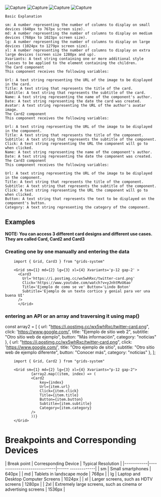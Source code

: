 ![Capture](https://i.postimg.cc/1tcjxqtd/Captura_de_ecrã_2023-04-21_205854.png)
![Capture](https://i.postimg.cc/c1K8PVXh/Captura-de-ecr-2023-04-30-022951.png)
![Capture](https://i.postimg.cc/KcdgbJW2/Captura-de-ecr-2023-04-30-023039.png)
![Capture](https://i.postimg.cc/RVKJZwrn/Captura-de-ecr-2023-04-30-023204.png)


```
Basic Explanation

sm: A number representing the number of columns to display on small devices (640px to 767px screen size).
md: A number representing the number of columns to display on medium devices (768px to 1023px screen size).
lg: A number representing the number of columns to display on large devices (1024px to 1279px screen size).
xl: A number representing the number of columns to display on extra large devices (screen size 1280px and up).
Xvariants: A text string containing one or more additional style classes to be applied to the element containing the children.
The Card component
This component receives the following variables:

Url: A text string representing the URL of the image to be displayed in the card.
Title: A text string that represents the title of the card.
Subtitle: A text string that represents the subtitle of the card.
Name: A text string representing the name of the component's author.
Date: A text string representing the date the card was created.
Avatar: A text string representing the URL of the author's avatar image.
The Card2 component
This component receives the following variables:

Url: A text string representing the URL of the image to be displayed in the component.
Title: A text string that represents the title of the component.
Subtitle: A text string that represents the subtitle of the component.
Click: A text string representing the URL the component will go to when clicked.
Name: A text string representing the name of the component's author.
Date: A text string representing the date the component was created.
The Card3 component
This component receives the following variables:

Url: A text string representing the URL of the image to be displayed in the component.
Title: A text string that represents the title of the component.
Subtitle: A text string that represents the subtitle of the component.
Click: A text string representing the URL the component will go to when clicked.
Button: A text string that represents the text to be displayed on the component's button.
Category: A text string representing the category of the component.
```


## Examples

**NOTE: You can access 3 different card designs and different use cases. They are called Card, Card2 and Card3**

### Creating one by one manually and entering the data

```
    import { Grid, Card3 } from "grids-system"

    <Grid sm={1} md={2} lg={3} xl={4} Xvariants='p-12 gap-2' >
      <Card3
        Url='https://i.postimg.cc/wx5whRxc/twitter-card.png'
        Click='https://www.youtube.com/watch?v=yJnhtMvU6ao' 
        Title='Ejemplo de como se ve' Button='Lindo Boton' 
        Subtitle='Ejemplo de un texto cortico y genial para ver una buena UI' 
      />
      </Grid>
```


### entering an API or an array and traversing it using map()

const array2 = [
    {
      url: "https://i.postimg.cc/wx5whRxc/twitter-card.png",
      click: 'https://www.google.com/',
      title: "Ejemplo de sitio web 2",
      subtitle: "Otro sitio web de ejemplo",
      button: "Más información",
      category: "noticias"
    },
    {
      url: "https://i.postimg.cc/wx5whRxc/twitter-card.png",
      click: 'https://www.google.com/',
      title: "Otro ejemplo de sitio",
      subtitle: "Otro sitio web de ejemplo diferente",
      button: "Conocer más",
      category: "noticias"
    },
  ];

```
    import { Grid, Card2 } from "grids-system"

    <Grid sm={1} md={2} lg={3} xl={4} Xvariants="p-12 gap-2">
            {array2.map((item, index) => (
            <Card2
                key={index}
                Url={item.url}
                Click={item.click}
                Title={item.title}
                Button={item.button}
                Subtitle={item.subtitle}
                Category={item.category}
            />
            ))}
    </Grid>

```





# Breakpoints and Corresponding Devices

| Break point | Corresponding Device | Typical Resolution |
|------------|------------------------------|------ -------------|
| sm | Small smartphones | 640px |
| md | Tablets in landscape mode | 768px |
| lg | Laptop and Desktop Computer Screens | 1024px |
| xl | Larger screens, such as HDTV screens | 1280px |
| 2xl | Extremely large screens, such as cinema or advertising screens | 1536px |